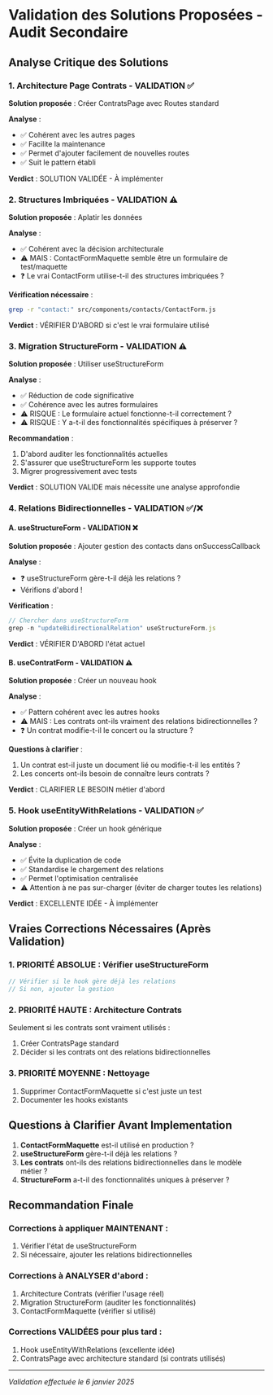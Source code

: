 # Validation des Solutions Proposées - Audit Secondaire

## Analyse Critique des Solutions

### 1. Architecture Page Contrats - VALIDATION ✅

**Solution proposée** : Créer ContratsPage avec Routes standard

**Analyse** :
- ✅ Cohérent avec les autres pages
- ✅ Facilite la maintenance
- ✅ Permet d'ajouter facilement de nouvelles routes
- ✅ Suit le pattern établi

**Verdict** : SOLUTION VALIDÉE - À implémenter

### 2. Structures Imbriquées - VALIDATION ⚠️

**Solution proposée** : Aplatir les données

**Analyse** :
- ✅ Cohérent avec la décision architecturale
- ⚠️ MAIS : ContactFormMaquette semble être un formulaire de test/maquette
- ❓ Le vrai ContactForm utilise-t-il des structures imbriquées ?

**Vérification nécessaire** :
```bash
grep -r "contact:" src/components/contacts/ContactForm.js
```

**Verdict** : VÉRIFIER D'ABORD si c'est le vrai formulaire utilisé

### 3. Migration StructureForm - VALIDATION ⚠️

**Solution proposée** : Utiliser useStructureForm

**Analyse** :
- ✅ Réduction de code significative
- ✅ Cohérence avec les autres formulaires
- ⚠️ RISQUE : Le formulaire actuel fonctionne-t-il correctement ?
- ⚠️ RISQUE : Y a-t-il des fonctionnalités spécifiques à préserver ?

**Recommandation** :
1. D'abord auditer les fonctionnalités actuelles
2. S'assurer que useStructureForm les supporte toutes
3. Migrer progressivement avec tests

**Verdict** : SOLUTION VALIDE mais nécessite une analyse approfondie

### 4. Relations Bidirectionnelles - VALIDATION ✅/❌

#### A. useStructureForm - VALIDATION ❌

**Solution proposée** : Ajouter gestion des contacts dans onSuccessCallback

**Analyse** :
- ❓ useStructureForm gère-t-il déjà les relations ?
- Vérifions d'abord !

**Vérification** :
```javascript
// Chercher dans useStructureForm
grep -n "updateBidirectionalRelation" useStructureForm.js
```

**Verdict** : VÉRIFIER D'ABORD l'état actuel

#### B. useContratForm - VALIDATION ⚠️

**Solution proposée** : Créer un nouveau hook

**Analyse** :
- ✅ Pattern cohérent avec les autres hooks
- ⚠️ MAIS : Les contrats ont-ils vraiment des relations bidirectionnelles ?
- ❓ Un contrat modifie-t-il le concert ou la structure ?

**Questions à clarifier** :
1. Un contrat est-il juste un document lié ou modifie-t-il les entités ?
2. Les concerts ont-ils besoin de connaître leurs contrats ?

**Verdict** : CLARIFIER LE BESOIN métier d'abord

### 5. Hook useEntityWithRelations - VALIDATION ✅

**Solution proposée** : Créer un hook générique

**Analyse** :
- ✅ Évite la duplication de code
- ✅ Standardise le chargement des relations
- ✅ Permet l'optimisation centralisée
- ⚠️ Attention à ne pas sur-charger (éviter de charger toutes les relations)

**Verdict** : EXCELLENTE IDÉE - À implémenter

## Vraies Corrections Nécessaires (Après Validation)

### 1. PRIORITÉ ABSOLUE : Vérifier useStructureForm

```javascript
// Vérifier si le hook gère déjà les relations
// Si non, ajouter la gestion
```

### 2. PRIORITÉ HAUTE : Architecture Contrats

Seulement si les contrats sont vraiment utilisés :
1. Créer ContratsPage standard
2. Décider si les contrats ont des relations bidirectionnelles

### 3. PRIORITÉ MOYENNE : Nettoyage

1. Supprimer ContactFormMaquette si c'est juste un test
2. Documenter les hooks existants

## Questions à Clarifier Avant Implementation

1. **ContactFormMaquette** est-il utilisé en production ?
2. **useStructureForm** gère-t-il déjà les relations ?
3. **Les contrats** ont-ils des relations bidirectionnelles dans le modèle métier ?
4. **StructureForm** a-t-il des fonctionnalités uniques à préserver ?

## Recommandation Finale

### Corrections à appliquer MAINTENANT :
1. Vérifier l'état de useStructureForm
2. Si nécessaire, ajouter les relations bidirectionnelles

### Corrections à ANALYSER d'abord :
1. Architecture Contrats (vérifier l'usage réel)
2. Migration StructureForm (auditer les fonctionnalités)
3. ContactFormMaquette (vérifier si utilisé)

### Corrections VALIDÉES pour plus tard :
1. Hook useEntityWithRelations (excellente idée)
2. ContratsPage avec architecture standard (si contrats utilisés)

---
*Validation effectuée le 6 janvier 2025*